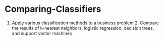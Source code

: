 # Comparing-Classifiers
1. Apply various classification methods to a business problem 2. Compare the results of k-nearest neighbors, logistic regression, decision trees, and support vector machines
